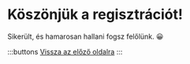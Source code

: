 # Köszönjük a regisztrációt!

Sikerült, és hamarosan hallani fogsz felőlünk. 😀

:::buttons
[Vissza az előző oldalra](/)
:::

<script>
  document.querySelector('#signup-confirmation main .buttons a').addEventListener('click', e => {
    e.preventDefault()
    history.back()
  })
</script>
